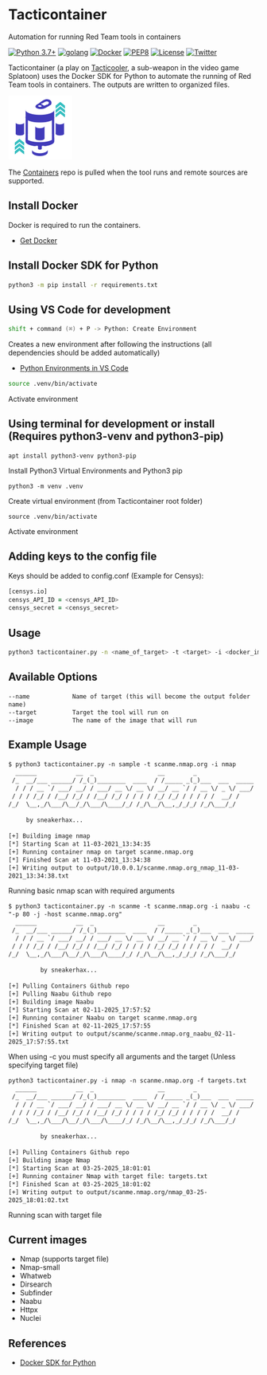 # Tacticontainer

Automation for running Red Team tools in containers

[![Python 3.7+](https://img.shields.io/badge/python-3.7+-FADA5E.svg?logo=python)](https://www.python.org/) [![golang](https://img.shields.io/badge/golang-1.17+-29BEB0.svg?logo=GO)](https://go.dev/)
[![Docker](https://img.shields.io/badge/docker-required-0db7ed.svg?logo=docker)](https://www.docker.com/) [![PEP8](https://img.shields.io/badge/code%20style-pep8-red.svg)](https://www.python.org/dev/peps/pep-0008/) [![License](https://img.shields.io/badge/license-GPL3-lightgrey.svg)](https://www.gnu.org/licenses/gpl-3.0.en.html) [![Twitter](https://img.shields.io/badge/twitter-sneakerhax-38A1F3?logo=twitter)](https://twitter.com/sneakerhax)


Tacticontainer (a play on [Tacticooler](https://splatoon.fandom.com/wiki/Tacticooler), a sub-weapon in the video game Splatoon) uses the Docker SDK for Python to automate the running of Red Team tools in containers. The outputs are written to organized files.

![alt text](.img/tacticooler.png)

The [Containers](https://github.com/sneakerhax/Containers) repo is pulled when the tool runs and remote sources are supported.

## Install Docker

Docker is required to run the containers.

* [Get Docker](https://docs.docker.com/get-docker/)

## Install Docker SDK for Python

```zsh
python3 -m pip install -r requirements.txt
```

## Using VS Code for development

```zsh
shift + command (⌘) + P -> Python: Create Environment
```

Creates a new environment after following the instructions (all dependencies should be added automatically)

* [Python Environments in VS Code](https://code.visualstudio.com/docs/python/environments)

```zsh
source .venv/bin/activate
```

Activate environment

## Using terminal for development or install (Requires python3-venv and python3-pip)

```
apt install python3-venv python3-pip
```

Install Python3 Virtual Environments and Python3 pip

```
python3 -m venv .venv
```

Create virtual environment (from Tacticontainer root folder)

```
source .venv/bin/activate
```

Activate environment

## Adding keys to the config file

Keys should be added to config.conf (Example for Censys):

```zsh
[censys.io]
censys_API_ID = <censys_API_ID>
censys_secret = <censys_secret>
```

## Usage

```zsh
python3 tacticontainer.py -n <name_of_target> -t <target> -i <docker_image_name>
```

## Available Options
```
--name            Name of target (this will become the output folder name)
--target          Target the tool will run on
--image           The name of the image that will run
```

## Example Usage

```
$ python3 tacticontainer.py -n sample -t scanme.nmap.org -i nmap
  ______           __  _                  __        _
 /_  __/___ ______/ /_(_)________  ____  / /_____ _(_)___  ___  _____
  / / / __ `/ ___/ __/ / ___/ __ \/ __ \/ __/ __ `/ / __ \/ _ \/ ___/
 / / / /_/ / /__/ /_/ / /__/ /_/ / / / / /_/ /_/ / / / / /  __/ /
/_/  \__,_/\___/\__/_/\___/\____/_/ /_/\__/\__,_/_/_/ /_/\___/_/

	 by sneakerhax...

[+] Building image nmap
[*] Starting Scan at 11-03-2021_13:34:35
[+] Running container nmap on target scanme.nmap.org
[*] Finished Scan at 11-03-2021_13:34:38
[+] Writing output to output/10.0.0.1/scanme.nmap.org_nmap_11-03-2021_13:34:38.txt
```
Running basic nmap scan with required arguments

```
$ python3 tacticontainer.py -n scanme -t scanme.nmap.org -i naabu -c "-p 80 -j -host scanme.nmap.org"
  ______           __  _                  __        _
 /_  __/___ ______/ /_(_)________  ____  / /_____ _(_)___  ___  _____
  / / / __ `/ ___/ __/ / ___/ __ \/ __ \/ __/ __ `/ / __ \/ _ \/ ___/
 / / / /_/ / /__/ /_/ / /__/ /_/ / / / / /_/ /_/ / / / / /  __/ /
/_/  \__,_/\___/\__/_/\___/\____/_/ /_/\__/\__,_/_/_/ /_/\___/_/

         by sneakerhax...

[+] Pulling Containers Github repo
[+] Pulling Naabu Github repo
[+] Building image Naabu
[*] Starting Scan at 02-11-2025_17:57:52
[+] Running container Naabu on target scanme.nmap.org
[*] Finished Scan at 02-11-2025_17:57:55
[+] Writing output to output/scanme/scanme.nmap.org_naabu_02-11-2025_17:57:55.txt
```
When using -c you must specify all arguments and the target (Unless specifying target file)

```
python3 tacticontainer.py -i nmap -n scanme.nmap.org -f targets.txt           
  ______           __  _                  __        _
 /_  __/___ ______/ /_(_)________  ____  / /_____ _(_)___  ___  _____
  / / / __ `/ ___/ __/ / ___/ __ \/ __ \/ __/ __ `/ / __ \/ _ \/ ___/
 / / / /_/ / /__/ /_/ / /__/ /_/ / / / / /_/ /_/ / / / / /  __/ /
/_/  \__,_/\___/\__/_/\___/\____/_/ /_/\__/\__,_/_/_/ /_/\___/_/

         by sneakerhax...

[+] Pulling Containers Github repo
[+] Building image Nmap
[*] Starting Scan at 03-25-2025_18:01:01
[+] Running container Nmap with target file: targets.txt
[*] Finished Scan at 03-25-2025_18:01:02
[+] Writing output to output/scanme.nmap.org/nmap_03-25-2025_18:01:02.txt
```

Running scan with target file

## Current images

* Nmap (supports target file)
* Nmap-small
* Whatweb
* Dirsearch
* Subfinder
* Naabu
* Httpx
* Nuclei

## References

* [Docker SDK for Python](https://docker-py.readthedocs.io/en/stable/)
